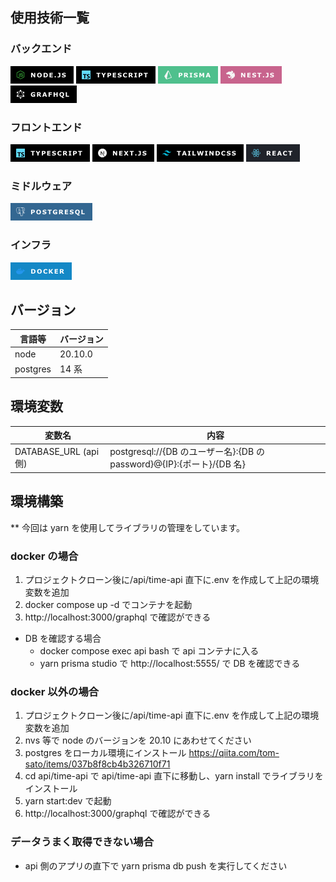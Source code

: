 ## 使用技術一覧

### バックエンド

![Alt text](img/image.png)
![Alt text](img/image-2.png)
![Alt text](img/image-7.png)
![Alt text](img/image-8.png)
![Alt text](img/image-10.png)

### フロントエンド

![Alt text](img/image-3.png)
![Alt text](img/image-4.png)
![Alt text](img/image-5.png)
![Alt text](img/image-6.png)

### ミドルウェア

![Alt text](img/image-9.png)

### インフラ

![Alt text](img/image-11.png)

## バージョン

| 言語等   | バージョン |
| -------- | ---------- |
| node     | 20.10.0    |
| postgres | 14 系      |

## 環境変数

| 変数名                | 内容                                                                  |
| --------------------- | --------------------------------------------------------------------- |
| DATABASE_URL (api 側) | postgresql://{DB のユーザー名}:{DB の password}@{IP}:{ポート}/{DB 名} |

## 環境構築

\*\* 今回は yarn を使用してライブラリの管理をしています。

### docker の場合

1. プロジェクトクローン後に/api/time-api 直下に.env を作成して上記の環境変数を追加
2. docker compose up -d でコンテナを起動
3. http://localhost:3000/graphql で確認ができる

- DB を確認する場合
  - docker compose exec api bash で api コンテナに入る
  - yarn prisma studio で http://localhost:5555/ で DB を確認できる

### docker 以外の場合

1. プロジェクトクローン後に/api/time-api 直下に.env を作成して上記の環境変数を追加
2. nvs 等で node のバージョンを 20.10 にあわせてください
3. postgres をローカル環境にインストール
   https://qiita.com/tom-sato/items/037b8f8cb4b326710f71
4. cd api/time-api で api/time-api 直下に移動し、yarn install でライブラリをインストール
5. yarn start:dev で起動
6. http://localhost:3000/graphql で確認ができる

### データうまく取得できない場合

- api 側のアプリの直下で yarn prisma db push を実行してください
